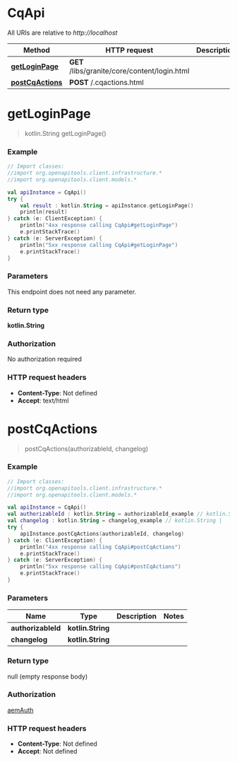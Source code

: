 # CqApi

All URIs are relative to *http://localhost*

Method | HTTP request | Description
------------- | ------------- | -------------
[**getLoginPage**](CqApi.md#getLoginPage) | **GET** /libs/granite/core/content/login.html | 
[**postCqActions**](CqApi.md#postCqActions) | **POST** /.cqactions.html | 


<a name="getLoginPage"></a>
# **getLoginPage**
> kotlin.String getLoginPage()



### Example
```kotlin
// Import classes:
//import org.openapitools.client.infrastructure.*
//import org.openapitools.client.models.*

val apiInstance = CqApi()
try {
    val result : kotlin.String = apiInstance.getLoginPage()
    println(result)
} catch (e: ClientException) {
    println("4xx response calling CqApi#getLoginPage")
    e.printStackTrace()
} catch (e: ServerException) {
    println("5xx response calling CqApi#getLoginPage")
    e.printStackTrace()
}
```

### Parameters
This endpoint does not need any parameter.

### Return type

**kotlin.String**

### Authorization

No authorization required

### HTTP request headers

 - **Content-Type**: Not defined
 - **Accept**: text/html

<a name="postCqActions"></a>
# **postCqActions**
> postCqActions(authorizableId, changelog)



### Example
```kotlin
// Import classes:
//import org.openapitools.client.infrastructure.*
//import org.openapitools.client.models.*

val apiInstance = CqApi()
val authorizableId : kotlin.String = authorizableId_example // kotlin.String | 
val changelog : kotlin.String = changelog_example // kotlin.String | 
try {
    apiInstance.postCqActions(authorizableId, changelog)
} catch (e: ClientException) {
    println("4xx response calling CqApi#postCqActions")
    e.printStackTrace()
} catch (e: ServerException) {
    println("5xx response calling CqApi#postCqActions")
    e.printStackTrace()
}
```

### Parameters

Name | Type | Description  | Notes
------------- | ------------- | ------------- | -------------
 **authorizableId** | **kotlin.String**|  |
 **changelog** | **kotlin.String**|  |

### Return type

null (empty response body)

### Authorization

[aemAuth](../README.md#aemAuth)

### HTTP request headers

 - **Content-Type**: Not defined
 - **Accept**: Not defined

